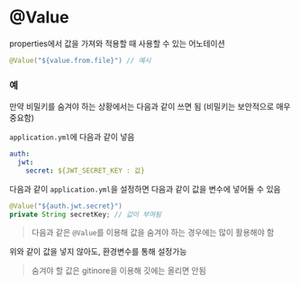 # @Value

properties에서 값을 가져와 적용할 때 사용할 수 있는 어노테이션

```java
@Value("${value.from.file}") // 예시
```

### 예

만약 비밀키를 숨겨야 하는 상황에서는 다음과 같이 쓰면 됨 (비밀키는 보안적으로 매우 중요함)

`application.yml`에 다음과 같이 넣음

```application.yml
auth:
  jwt:
    secret: ${JWT_SECRET_KEY : 값}
```

다음과 같이 `application.yml`을 설정하면 다음과 같이 값을 변수에 넣어둘 수 있음

```java
@Value("${auth.jwt.secret}")
private String secretKey; // 값이 부여됨
```

> 다음과 같은 `@Value`를 이용해 값을 숨겨야 하는 경우에는 많이 활용해야 함

위와 같이 값을 넣지 않아도, 환경변수를 통해 설정가능

> 숨겨야 할 값은 gitinore을 이용해 깃에는 올리면 안됨